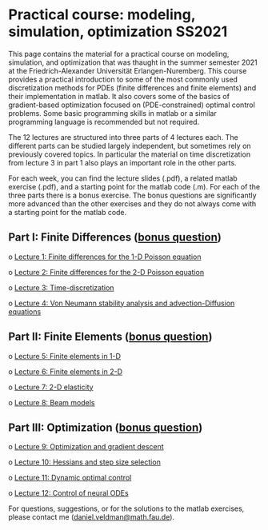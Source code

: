 # Practical course: modeling, simulation, optimization SS2021

This page contains the material for a practical course on modeling, simulation, and optimization that was thaught in
the summer semester 2021 at the Friedrich-Alexander Universität Erlangen-Nuremberg. This course provides a 
practical introduction to some of the most commonly used discretization methods for PDEs (finite differences and 
finite elements) and their implementation in matlab. It also covers some of the basics of gradient-based optimization 
focused on (PDE-constrained) optimal control problems. Some basic programming skills in matlab 
or a similar programming language is recommended but not required. 

The 12 lectures are structured into three parts of 4 lectures each. 
The different parts can be studied largely independent, but sometimes rely on previously covered topics. 
In particular the material on time discretization from lecture 3 in part 1 also plays an important role in the other parts.

For each week, you can find the lecture slides (.pdf), a related matlab exercise (.pdf), and a starting point for the matlab code (.m). 
For each of the three parts there is a bonus exercise. The bonus questions are significantly more advanced than the other 
exercises and they do not always come with a starting point for the matlab code. 

## Part I: Finite Differences ([bonus question](05_part1_bonus))
o	[Lecture 1: Finite differences for the 1-D Poisson equation](01_week1)

o	[Lecture 2: Finite differences for the 2-D Poisson equation](02_week2)

o	[Lecture 3: Time-discretization](03_week3)

o	[Lecture 4: Von Neumann stability analysis and advection-Diffusion equations](04_week4)

## Part II: Finite Elements ([bonus question](10_part2_bonus))
o	[Lecture 5: Finite elements in 1-D](06_week5)

o	[Lecture 6: Finite elements in 2-D](07_week6)

o	[Lecture 7: 2-D elasticity](08_week7)

o	[Lecture 8: Beam models](09_week8)

## Part III: Optimization ([bonus question](15_part3_bonus))
o	[Lecture 9: Optimization and gradient descent](11_week9)

o	[Lecture 10: Hessians and step size selection](12_week10)

o	[Lecture 11: Dynamic optimal control](13_week11)

o	[Lecture 12: Control of neural ODEs](14_week12)

For questions, suggestions, or for the solutions to the matlab exercises, please contact me (daniel.veldman@math.fau.de). 
